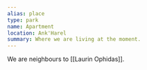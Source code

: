 ```yaml
---
alias: place
type: park
name: Apartment
location: Ank'Harel
summary: Where we are living at the moment.
---
```


We are neighbours to [[Laurin Ophidas]].